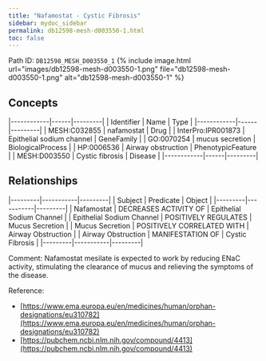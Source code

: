 ```yaml
---
title: "Nafamostat - Cystic Fibrosis"
sidebar: mydoc_sidebar
permalink: db12598-mesh-d003550-1.html
toc: false 
---
```



Path ID: `DB12598_MESH_D003550_1`
{% include image.html url="images/db12598-mesh-d003550-1.png" file="db12598-mesh-d003550-1.png" alt="db12598-mesh-d003550-1" %}

## Concepts

|------------|------|---------|
| Identifier | Name | Type    |
|------------|------|---------|
| MESH:C032855 | nafamostat | Drug |
| InterPro:IPR001873 | Epithelial sodium channel | GeneFamily |
| GO:0070254 | mucus secretion | BiologicalProcess |
| HP:0006536 | Airway obstruction | PhenotypicFeature |
| MESH:D003550 | Cystic fibrosis | Disease |
|------------|------|---------|

## Relationships

|---------|-----------|---------|
| Subject | Predicate | Object  |
|---------|-----------|---------|
| Nafamostat | DECREASES ACTIVITY OF | Epithelial Sodium Channel |
| Epithelial Sodium Channel | POSITIVELY REGULATES | Mucus Secretion |
| Mucus Secretion | POSITIVELY CORRELATED WITH | Airway Obstruction |
| Airway Obstruction | MANIFESTATION OF | Cystic Fibrosis |
|---------|-----------|---------|

Comment: Nafamostat mesilate is expected to work by reducing ENaC activity, stimulating the clearance of mucus and relieving the symptoms of the disease.

Reference: 
  - [https://www.ema.europa.eu/en/medicines/human/orphan-designations/eu310782](https://www.ema.europa.eu/en/medicines/human/orphan-designations/eu310782)
  - [https://pubchem.ncbi.nlm.nih.gov/compound/4413](https://pubchem.ncbi.nlm.nih.gov/compound/4413)
